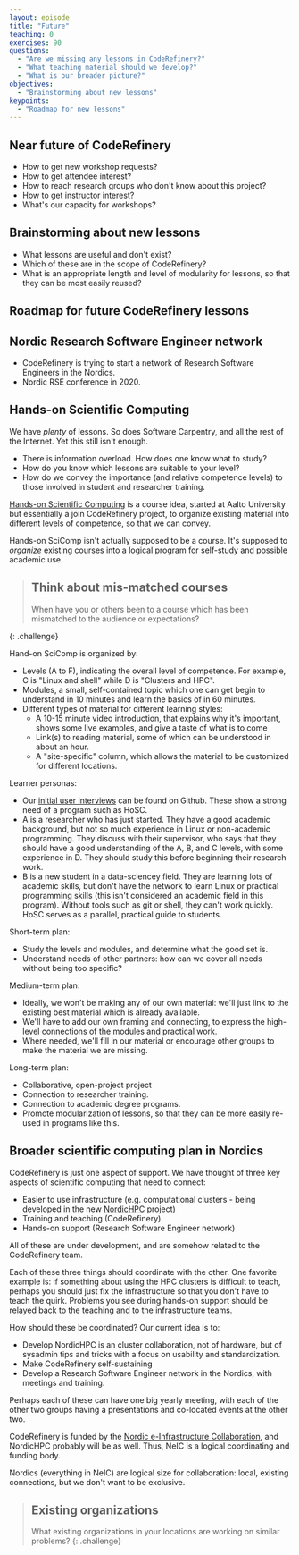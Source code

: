 ```yaml
---
layout: episode
title: "Future"
teaching: 0
exercises: 90
questions:
  - "Are we missing any lessons in CodeRefinery?"
  - "What teaching material should we develop?"
  - "What is our broader picture?"
objectives:
  - "Brainstorming about new lessons"
keypoints:
  - "Roadmap for new lessons"
---
```


## Near future of CodeRefinery

- How to get new workshop requests?
- How to get attendee interest?
- How to reach research groups who don't know about this project?
- How to get instructor interest?
- What's our capacity for workshops?


## Brainstorming about new lessons

- What lessons are useful and don't exist?
- Which of these are in the scope of CodeRefinery?
- What is an appropriate length and level of modularity for lessons,
  so that they can be most easily reused?


## Roadmap for future CodeRefinery lessons


## Nordic Research Software Engineer network

- CodeRefinery is trying to start a network of Research Software
  Engineers in the Nordics.
- Nordic RSE conference in 2020.


## Hands-on Scientific Computing

We have *plenty* of lessons.  So does Software Carpentry, and all the
rest of the Internet.  Yet this still isn't enough.

* There is information overload.  How does one know what to study?
* How do you know which lessons are suitable to your level?
* How do we convey the importance (and relative competence levels) to
  those involved in student and researcher training.

[Hands-on Scientific
Computing](https://handsonscicomp.readthedocs.io/en/latest/) is a
course idea, started at Aalto University but essentially a join
CodeRefinery project, to organize existing material into different
levels of competence, so that we can convey.

Hands-on SciComp isn't actually supposed to be a course.  It's
supposed to *organize* existing courses into a logical program for
self-study and possible academic use.

> ## Think about mis-matched courses
>
> When have you or others been to a course which has been mismatched
> to the audience or expectations?
>
{: .challenge}

Hand-on SciComp is organized by:

* Levels (A to F), indicating the overall level of
  competence.  For example, C is "Linux and shell" while D is
  "Clusters and HPC".
* Modules, a small, self-contained topic which one can get begin to
  understand in 10 minutes and learn the basics of in 60 minutes.
* Different types of material for different learning styles:
  * A 10-15 minute video introduction, that explains why it's
    important, shows some live examples, and give a taste of what is
    to come
  * Link(s) to reading material, some of which can be understood in
    about an hour.
  * A "site-specific" column, which allows the material to be
    customized for different locations.

Learner personas:

* Our [initial user
  interviews](https://github.com/coderefinery/handsonscicomp/issues/8)
  can be found on Github.  These show a strong need of a program such
  as HoSC.
* A is a researcher who has just started.  They have a good academic
  background, but not so much experience in Linux or non-academic
  programming.  They discuss with their supervisor, who says that they
  should have a good understanding of the A, B, and C levels, with
  some experience in D.  They should study this before beginning their
  research work.
* B is a new student in a data-sciencey field.  They are learning lots
  of academic skills, but don't have the network to learn Linux or
  practical programming skills (this isn't considered an academic
  field in this program).  Without tools such as git or shell, they
  can't work quickly.  HoSC serves as a parallel, practical guide to
  students.

Short-term plan:

* Study the levels and modules, and determine what the good set is.
* Understand needs of other partners: how can we cover all needs
  without being too specific?

Medium-term plan:

* Ideally, we won't be making any of our own material: we'll just link
  to the existing best material which is already available.
* We'll have to add our own framing and connecting, to express the
  high-level connections of the modules and practical work.
* Where needed, we'll fill in our material or encourage other groups
  to make the material we are missing.

Long-term plan:

* Collaborative, open-project project
* Connection to researcher training.
* Connection to academic degree programs.
* Promote modularization of lessons, so that they can be more easily
  re-used in programs like this.


## Broader scientific computing plan in Nordics

CodeRefinery is just one aspect of support.  We have thought of three
key aspects of scientific computing that need to connect:

* Easier to use infrastructure (e.g. computational clusters - being
  developed in the new [NordicHPC](https://nordichpc.github.io)
  project)
* Training and teaching (CodeRefinery)
* Hands-on support (Research Software Engineer network)

All of these are under development, and are somehow related to the
CodeRefinery team.

Each of these three things should coordinate with the other.  One
favorite example is: if something about using the HPC clusters is
difficult to teach, perhaps you should just fix the infrastructure so
that you don't have to teach the quirk.  Problems you see during
hands-on support should be relayed back to the teaching and to the
infrastructure teams.

How should these be coordinated?  Our current idea is to:

* Develop NordicHPC is an cluster collaboration, not of hardware, but
  of sysadmin tips and tricks with a focus on usability and
  standardization.
* Make CodeRefinery self-sustaining
* Develop a Research Software Engineer network in the Nordics, with
  meetings and training.

Perhaps each of these can have one big yearly meeting, with each of
the other two groups having a presentations and co-located events at
the other two.

CodeRefinery is funded by the [Nordic e-Infrastructure
Collaboration](https://neic.no), and NordicHPC probably will be as
well.  Thus, NeIC is a logical coordinating and funding body.

Nordics (everything in NeIC) are logical size for collaboration:
local, existing connections, but we don't want to be exclusive.


> ## Existing organizations
>
> What existing organizations in your locations are working on similar
> problems?
{: .challenge}
